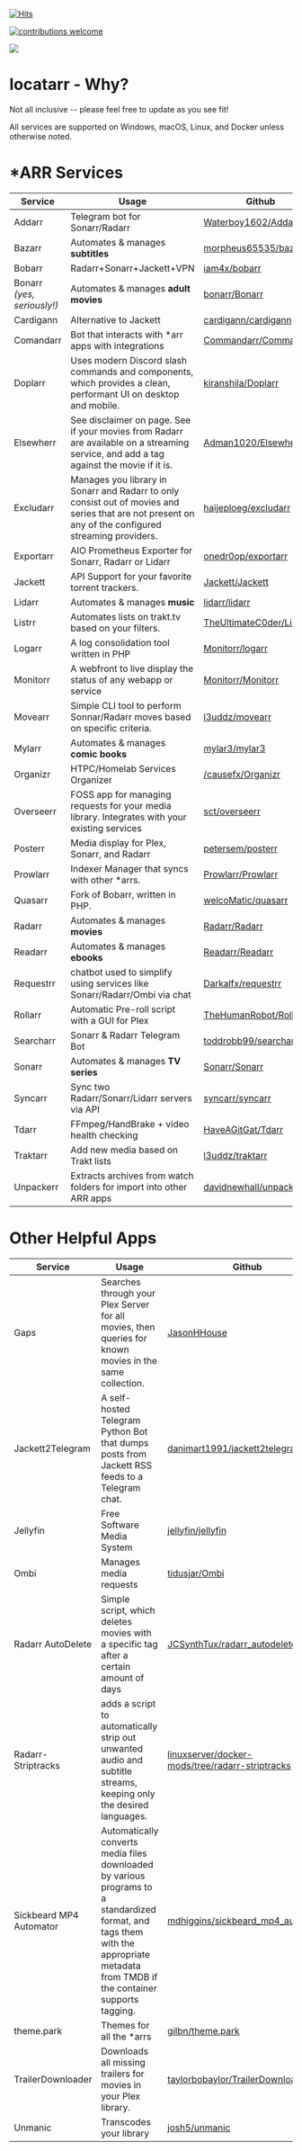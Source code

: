 
[![Hits](https://hits.seeyoufarm.com/api/count/incr/badge.svg?url=https%3A%2F%2Fgithub.com%2Frustyshackleford36%2Flocatarr&count_bg=%2379C83D&title_bg=%23555555&icon=&icon_color=%23E7E7E7&title=hits&edge_flat=false)](https://hits.seeyoufarm.com)

[![contributions welcome](https://img.shields.io/badge/contributions-welcome-brightgreen.svg?style=flat)](https://github.com/rustyshackleford36/locatarr/issues)

<a href="https://www.buymeacoffee.com/locatarr"><img src="https://img.buymeacoffee.com/button-api/?text=Buy me a beer&emoji=🍺&slug=locatarr&button_colour=FFDD00&font_colour=000000&font_family=Poppins&outline_colour=000000&coffee_colour=ffffff"></a>


# locatarr - Why? 
Not all inclusive -- please feel free to update as you see fit!

All services are supported on Windows, macOS, Linux, and Docker unless otherwise noted. 

# *ARR Services

| **Service**                   | **Usage**                                                                                                                                             | **Github**                                                            | **Reddit**                                  |
|-------------------------------|-------------------------------------------------------------------------------------------------------------------------------------------------------|-----------------------------------------------------------------------|---------------------------------------------|
| Addarr                        | Telegram bot for Sonarr/Radarr                                                                                                                        | [Waterboy1602/Addarr](https://github.com/Waterboy1602/Addarr)         |                                             |
| Bazarr                        | Automates & manages **subtitles**                                                                                                                     | [morpheus65535/bazarr](https://github.com/morpheus65535/bazarr)       |                                             |
| Bobarr                        | Radarr+Sonarr+Jackett+VPN                                                                                                                             | [iam4x/bobarr](https://github.com/iam4x/bobarr)                       |                                             |
| Bonarr<br>_(yes, seriously!)_ | Automates & manages **adult movies**                                                                                                                  | [bonarr/Bonarr](https://github.com/bonarr/Bonarr)                     |                                             |
| Cardigann                     | Alternative to Jackett                                                                                                                                | [cardigann/cardigann](https://github.com/cardigann/cardigann)         |                                             |
| Comandarr                     | Bot that interacts with *arr apps with integrations                                                                                                   | [Commandarr/Commandarr](https://github.com/Commandarr/Commandarr)     |                                             |
| Doplarr                       | Uses modern Discord slash commands and components, which provides a clean, performant UI on desktop and mobile.                                       | [kiranshila/Doplarr](https://github.com/kiranshila/Doplarr)           |                                             |
| Elsewherr                     | See disclaimer on page. See if your movies from Radarr are available on a streaming service, and add a tag against the movie if it is.                | [Adman1020/Elsewherr](https://github.com/Adman1020/Elsewherr)         |                                             |
| Excludarr                     | Manages you library in Sonarr and Radarr to only consist out of movies and series that are not present on any of the configured streaming providers.  | [haijeploeg/excludarr](https://github.com/haijeploeg/excludarr)       |                                             |
| Exportarr                     | AIO Prometheus Exporter for Sonarr, Radarr or Lidarr                                                                                                  | [onedr0op/exportarr](https://github.com/onedr0p/exportarr)            |                                             |
| Jackett                       | API Support for your favorite torrent trackers.                                                                                                       | [Jackett/Jackett](https://github.com/Jackett/Jackett)                 | [/r/Jackett](http://reddit.com/r/jackett)   |
| Lidarr                        | Automates & manages **music**                                                                                                                         | [lidarr/lidarr](https://github.com/lidarr/lidarr)                     | [/r/lidarr](http://reddit.com/r/lidarr)     |
| Listrr                        | Automates lists on trakt.tv based on your filters.                                                                                                    | [TheUltimateC0der/Listrr](https://github.com/TheUltimateC0der/Listrr) |                                             |
| Logarr                        | A log consolidation tool written in PHP                                                                                                               | [Monitorr/logarr](https://github.com/Monitorr/logarr)                 |                                             |
| Monitorr                      | A webfront to live display the status of any webapp or service                                                                                        | [Monitorr/Monitorr](https://github.com/Monitorr/Monitorr)             |                                             |
| Movearr                       | Simple CLI tool to perform Sonnar/Radarr moves based on specific criteria.                                                                            | [l3uddz/movearr](https://github.com/l3uddz/movearr)                   |                                             |
| Mylarr                        | Automates & manages **comic books**                                                                                                                   | [mylar3/mylar3](https://github.com/mylar3/mylar3)                     |                                             |
| Organizr                      | HTPC/Homelab Services Organizer                                                                                                                       | [/causefx/Organizr](https://github.com/causefx/Organizr)              | [/r/Organizr](http://reddit.com/r/organizr) |
| Overseerr                     | FOSS app for managing requests for your media library. Integrates with your existing services                                                         | [sct/overseerr](https://github.com/sct/overseerr)                     |                                             |
| Posterr                       | Media display for Plex, Sonarr, and Radarr                                                                                                            | [petersem/posterr](https://github.com/petersem/poster)                |                                             |
| Prowlarr                      | Indexer Manager that syncs with other *arrs.                                                                                                          | [Prowlarr/Prowlarr](https://github.com/Prowlarr/Prowlarr)             | [/r/Prowlarr](http://reddit.com/r/prowlarr) |
| Quasarr                       | Fork of Bobarr, written in PHP.                                                                                                                       | [welcoMatic/quasarr](https://github.com/welcoMattic/quasarr)          |                                             |
| Radarr                        | Automates & manages **movies**                                                                                                                        | [Radarr/Radarr](https://github.com/Radarr/Radarr)                     | [/r/Radarr](http://reddit.com/r/Radarr)     |
| Readarr                       | Automates & manages **ebooks**                                                                                                                        | [Readarr/Readarr](https://github.com/Readarr/Readarr)                 |                                             |
| Requestrr                     | chatbot used to simplify using services like Sonarr/Radarr/Ombi via chat                                                                              | [Darkalfx/requestrr](https://github.com/darkalfx/requestrr)           |                                             |
| Rollarr                       | Automatic Pre-roll script with a GUI for Plex                                                                                                         | [TheHumanRobot/Rollarr](https://github.com/TheHumanRobot/Rollarr)     |                                             |
| Searcharr                     | Sonarr & Radarr Telegram Bot                                                                                                                          | [toddrobb99/searcharr](https://github.com/toddrob99/searcharr)        |                                             |
| Sonarr                        | Automates & manages **TV series**                                                                                                                     | [Sonarr/Sonarr](https://github.com/Sonarr/Sonarr)                     | [/r/Sonarr](http://reddit.com/r/sonarr)     |
| Syncarr                       | Sync two Radarr/Sonarr/Lidarr servers via API                                                                                                         | [syncarr/syncarr](https://github.com/syncarr/syncarr)                 |                                             |
| Tdarr                         | FFmpeg/HandBrake + video health checking                                                                                                              | [HaveAGitGat/Tdarr](https://github.com/HaveAGitGat/Tdarr)             | [/r/Tdarr](http://reddit.com/r/tdarr)       |
| Traktarr                      | Add new media based on Trakt lists                                                                                                                    | [l3uddz/traktarr](https://github.com/l3uddz/traktarr)                 |                                             |
| Unpackerr                     | Extracts archives from watch folders for import into other ARR apps                                                                                   | [davidnewhall/unpackerr](https://github.com/davidnewhall/unpackerr)   |
 



# Other Helpful Apps

| **Service**             | **Usage**                                                                                                                                                                            | **Github**                                                                                                            | **Reddit**                                          |
|-------------------------|--------------------------------------------------------------------------------------------------------------------------------------------------------------------------------------|-----------------------------------------------------------------------------------------------------------------------|-----------------------------------------------------|
| Gaps                    | Searches through your Plex Server for all movies, then queries for known movies in the same collection.                                                                              | [JasonHHouse](https://github.com/JasonHHouse/gaps)                                                                    |                                                     |
| Jackett2Telegram        | A self-hosted Telegram Python Bot that dumps posts from Jackett RSS feeds to a Telegram chat.                                                                                        | [danimart1991/jackett2telegram](https://github.com/danimart1991/jackett2telegram)                                     |                                                     |
| Jellyfin                | Free Software Media System                                                                                                                                                           | [jellyfin/jellyfin](https://github.com/jellyfin)                                                                      | [/r/Jellyfin](http://www.reddit.com/r/jellyfin)     |
| Ombi                    | Manages media requests                                                                                                                                                               | [tidusjar/Ombi](https://github.com/tidusjar/Ombi)                                                                     | [/r/Ombi](http://www.reddit.com/r/ombi)             |
| Radarr AutoDelete       | Simple script, which deletes movies with a specific tag after a certain amount of days                                                                                               | [JCSynthTux/radarr_autodelete](https://github.com/JCSynthTux/radarr_autodelete)                                       |                                                     |
| Radarr-Striptracks      | adds a script to automatically strip out unwanted audio and subtitle streams, keeping only the desired languages.                                                                    | [linuxserver/docker-mods/tree/radarr-striptracks](https://github.com/linuxserver/docker-mods/tree/radarr-striptracks) |                                                     |
| Sickbeard MP4 Automator | Automatically converts media files downloaded by various programs to a standardized format, and tags them with the appropriate metadata from TMDB if the container supports tagging. | [mdhiggins/sickbeard_mp4_automator](https://github.com/mdhiggins/sickbeard_mp4_automator)                             |                                                     |
| theme.park              | Themes for all the *arrs                                                                                                                                                             | [gilbn/theme.park](https://github.com/gilbN/theme.park)                                                               |                                                     |
| TrailerDownloader       | Downloads all missing trailers for movies in your Plex library.                                                                                                                      | [taylorbobaylor/TrailerDownloader](https://github.com/taylorbobaylor/TrailerDownloader)                               |                                                     |
| Unmanic                 | Transcodes your library                                                                                                                                                              | [josh5/unmanic](https://github.com/Josh5/unmanic)                                                                     |


